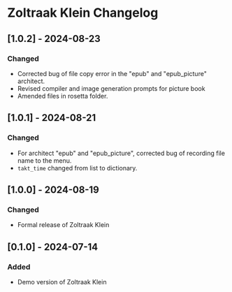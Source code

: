 # Zoltraak Klein Changelog

## [1.0.2] - 2024-08-23
### Changed
- Corrected bug of file copy error in the "epub" and "epub_picture" architect.
- Revised compiler and image generation prompts for picture book
- Amended files in rosetta folder.

## [1.0.1] - 2024-08-21
### Changed
- For architect "epub" and "epub_picture", corrected bug of recording file name to the menu.
- `takt_time` changed from list to dictionary.

## [1.0.0] - 2024-08-19
### Changed
- Formal release of Zoltraak Klein

## [0.1.0] - 2024-07-14
### Added
- Demo version of Zoltraak Klein
